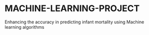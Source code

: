 # MACHINE-LEARNING-PROJECT
Enhancing the accuracy in predicting infant mortality using Machine learning algorithms
